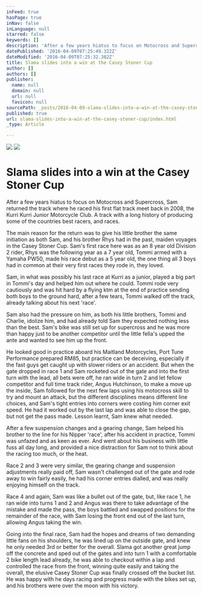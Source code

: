 ```yaml
---
inFeed: true
hasPage: true
inNav: false
inLanguage: null
starred: false
keywords: []
description: 'After a few years hiatus to focus on Motocross and Supercross, Sam returned the track where he raced his first flat track meet back in 2008, the Kurri Kurri Junior Motorcycle Club. A track with a long history of producing some of the countries best racers, and races.'
datePublished: '2016-04-09T07:25:49.322Z'
dateModified: '2016-04-09T07:25:32.382Z'
title: Slama slides into a win at the Casey Stoner Cup
author: []
authors: []
publisher:
  name: null
  domain: null
  url: null
  favicon: null
sourcePath: _posts/2016-04-09-slama-slides-into-a-win-at-the-casey-stoner-cup.md
published: true
url: slama-slides-into-a-win-at-the-casey-stoner-cup/index.html
_type: Article

---
```

![](https://the-grid-user-content.s3-us-west-2.amazonaws.com/d8e11622-13ed-4cbd-aa9a-ce994273cbeb.jpg)
![](https://the-grid-user-content.s3-us-west-2.amazonaws.com/afec3bf2-8028-4864-8e1e-b1579a08c040.jpg)

# Slama slides into a win at the Casey Stoner Cup

After a few years hiatus to focus on Motocross and Supercross, Sam returned the track where he raced his first flat track meet back in 2008, the Kurri Kurri Junior Motorcycle Club. A track with a long history of producing some of the countries best racers, and races.

The main reason for the return was to give his little brother the same initiation as both Sam, and his brother Rhys had in the past, maiden voyages in the Casey Stoner Cup. Sam's first race here was as an 8 year old Division 2 rider, Rhys was the following year as a 7 year old, Tommi armed with a Yamaha PW50, made his race debut as a 5 year old, the one thing all 3 boys had in common at their very first races they rode in, they loved.

Sam, in what was possibly his last race at Kurri as a junior, played a big part in Tommi's day and helped him out where he could. Tommi rode very cautiously and was hit hard by a flying ktm at the end of practice sending both boys to the ground hard, after a few tears, Tommi walked off the track, already talking about his next 'race'.

Sam also had the pressure on him, as both his little brothers, Tommi and Charlie, idolize him, and had already told Sam they expected nothing less than the best. Sam's bike was still set up for supercross and he was more than happy just to be another competitor until the little fella's upped the ante and wanted to see him up the front.

He looked good in practice aboard his Maitland Motorcycles, Port Tune Performance prepared RM85, but practice can be deceiving, especially if the fast guys get caught up with slower riders or an accident. But when the gate dropped in race 1 and Sam rocketed out of the gate and into the first turn with the lead, all bets were off, he ran wide in turn 2 and let fellow competitor and full time track rider, Angus Hutchinson, to make a move up the inside, Sam followed for the next few laps using his motocross skill to try and mount an attack, but the different disciplines means different line choices, and Sam's tight entries into corners were costing him corner exit speed. He had it worked out by the last lap and was able to close the gap, but not get the pass made. Lesson learnt, Sam knew what needed.

After a few suspension changes and a gearing change, Sam helped his brother to the line for his Nipper 'race',  after his accident in practice, Tommi was unfazed and as keen as ever.  And went about his business with little fuss all day long, and provided a nice distraction for Sam not to think about the racing too much, or the heat.

Race 2 and 3 were very similar, the gearing change and suspension adjustments really paid off, Sam wasn't challenged out of the gate and rode away to win fairly easily, he had his corner entries dialled, and was really enjoying himself on the track.

Race 4 and again, Sam was like a bullet out of the gate, but, like race 1, he ran wide into turns 1 and 2 and Angus was there to take advantage of the mistake and made the pass, the boys battled and swapped positions for the remainder of the race, with Sam losing the front end out of the last turn, allowing Angus taking the win.

Going into the final race, Sam had the hopes and dreams of two demanding little fans on his shoulders, he was lined up on the outside gate, and knew he only needed 3rd or better for the overall. Slama got another great jump off the concrete and sped out of the gates and into turn 1 with a comfortable 2 bike length lead already, he was able to checkout within a lap and controlled the race from the front, winning quite easily and taking the overall, the elusive Casey Stoner Cup was finally crossed off the bucket list. He was happy with he days racing and progress made with the bikes set up, and his brothers were over the moon with his victory.